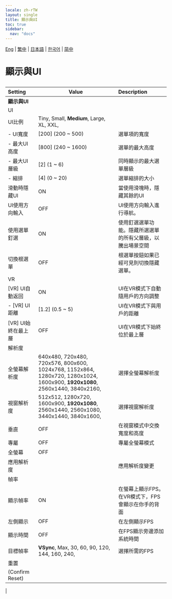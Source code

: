 ```yaml
---
locale: zh-rTW
layout: single
title: 顯示與UI
toc: true
sidebar:
  nav: "docs"
---
```

[Eng](/dancexr/menu/2025.4/system/screen) | [繁中](/tw/dancexr/menu/2025.4/system/screen) | [日本語](/jp/dancexr/menu/2025.4/system/screen) | [한국어](/kr/dancexr/menu/2025.4/system/screen) | [简中](/zh/dancexr/menu/2025.4/system/screen)

# 顯示與UI

## 

| Setting | Value | Description |
| :--- | --- | :--- |
|**顯示與UI** | | 
| UI || 
| UI比例 |  Tiny,  Small,  **Medium**,  Large,  XL,  XXL,  |  |
|- UI寬度| [200] (200 ~ 500) | 選單項的寬度
|- 最大UI高度| [800] (240 ~ 1600) | 選單的最大高度
|- 最大UI層級| [2] (1 ~ 6) | 同時顯示的最大選單層級
|- 縮排| [4] (0 ~ 20) | 選單縮排的大小
| 滑動時隱藏UI | ON | 當使用滑塊時，隱藏其餘的UI
| UI使用方向輸入 | OFF | UI使用方向輸入進行導航。
| 使用選單釘選 | ON | 使用釘選選單功能。隱藏所選選單的所有父層級，以騰出場景空間
| 切換根選單 | OFF | 根選單按鈕如果已經可見則切換隱藏選單。
| VR || 
| [VR] UI自動返回 | ON | UI在VR模式下自動隨用戶的方向調整
|- [VR] UI距離| [1.2] (0.5 ~ 5) | UI在VR模式下與用戶的距離
| [VR] UI始終在最上層 | OFF | UI在VR模式下始終位於最上層
| 解析度 || 
| 全螢幕解析度 |  640x480,  720x480,  720x576,  800x600,  1024x768,  1152x864,  1280x720,  1280x1024,  1600x900,  **1920x1080**,  2560x1440,  3840x2160,  | 選擇全螢幕解析度 |
| 視窗解析度 |  512x512,  1280x720,  1600x900,  **1920x1080**,  2560x1440,  2560x1080,  3440x1440,  3840x1600,  | 選擇視窗解析度 |
| 垂直 | OFF | 在視窗模式中交換寬度和高度
| 專屬 | OFF | 專屬全螢幕模式
| 全螢幕 | OFF | 
| 應用解析度 || 應用解析度變更
| 幀率 || 
| 顯示幀率 | ON | 在螢幕上顯示FPS。在VR模式下，FPS會顯示在你手的背面
| 左側顯示 | OFF | 在左側顯示FPS
| 顯示時間 | OFF | 在FPS顯示旁邊添加系統時間
| 目標幀率 |  **VSync**,  Max,  30,  60,  90,  120,  144,  160,  240,  | 選擇所需的FPS |
| 重置 || 
| (Confirm Reset) || 
|
